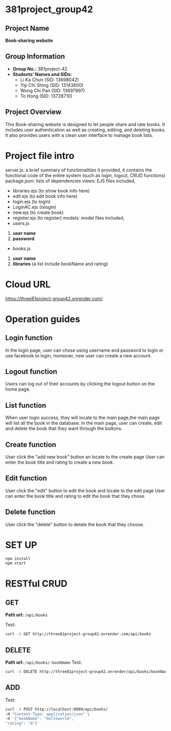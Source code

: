 # 381project_group42
## Project Name
**Book-sharing website**
## Group Information
- **Group No.:** 381project-42
- **Students’ Names and SIDs:**
  - Li Ka Chun (SID: 13698042)
  - Yip Chi Shing (SID: 13143800)
  - Wong Chi Pan (SID: 13697997)
  - To Hong (SID: 13728710)
  

## Project Overview
This Book-sharing website is designed to let people share and rate books. It includes user authentication as well as creating, editing, and deleting books. It also provides users with a clean user interface to manage book lists.

# Project file intro

  server.js: a brief summary of functionalities it provided,
  it contains the functional code of the entire system (such as login, logout, CRUD functions)
  package.json: lists of dependencies
  views: EJS files included, 
  - libraries.ejs (to show book info here)
  - edit.ejs (to edit book info here)
  - login.ejs (to login)
  - LoginAC.ejs (islogin)
  - new.ejs (to create book)
  - register.ejs (to register)
  models: model files included,
  - users.js 
  1. **user name**
  2. **password**
  - books.js
  1. **user name**
  2. **libraries** (a list include bookName and rating)
# Cloud URL

https://three81project-group42.onrender.com/

# Operation guides
  ## Login function
  In the login page, user can chose using username and password to login or use facebook to login, 
  moreover, new user can create a new account.
  ## Logout function
  Users can log out of their accounts by clicking the logout button on the home page.
  ## List function
  When user login success, they will locate to the main page,the main page will list all the book in
  the database.
  In the main page, user can create, edit and delete the book that they want through the buttons.
  ## Create function
  User click the "add new book" button an locate to the create page
  User can enter the book title and rating to create a new book.
  ## Edit function
  User click the "edit" button to edit the book and locate to the edit page
  User can enter the book title and rating to edit the book that they chose.
  ## Delete function
  User click the "delete" button to detele the book that they choose.

# SET UP
  ```bash
  npm install
  npm start
  ```
# RESTful CRUD
  ## GET
  **Path url:** `/api/books`
  
  Test:
  ```bash
  curl -X GET http://three81project-group42.onrender.com/api/books
  ```
  ## DELETE
  **Path url:** `/api/books/:bookName`
  Test:
  ```bash
  curl -X DELETE http://three81project-group42.onrender/api/books/bookName
  ```
  ## ADD
  Test:
  ```bash
  curl -X POST http://localhost:8099/api/books/
  -H "Content-Type: application/json" \
  -d '{"bookName": "helloworld",
  "rating": "8"}'
  ```
